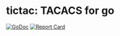 # tictac: TACACS for go

[![GoDoc](https://godoc.org/github.com/nemith/tictac?status.svg)](https://godoc.org/github.com/nemith/tictac) 
[![Report Card](https://goreportcard.com/badge/github.com/nemith/tictac)](https://goreportcard.com/report/github.com/nemith/tictac)

